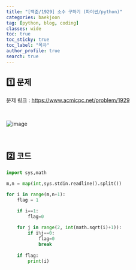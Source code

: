 ```yaml
---
title: "[백준/1929] 소수 구하기 (파이썬/python)"
categories: baekjoon
tag: [python, blog, coding]
classes: wide
toc: true
toc_sticky: true
toc_label: "목차"
author_profile: true
search: true
---
```


## 1️⃣ 문제

문제 링크 : <a href="https://www.acmicpc.net/problem/1929" target="_blank">https://www.acmicpc.net/problem/1929</a>

<br/>

![image](https://user-images.githubusercontent.com/52556486/180925609-9c9bb58d-ec5f-4027-9902-42239458ab16.png)

<br/>

## 2️⃣ 코드

```python
import sys,math

m,n = map(int,sys.stdin.readline().split())

for i in range(m,n+1):
    flag = 1

    if i==1:
        flag=0
    
    for j in range(2, int(math.sqrt(i)+1)):
        if i%j==0:
            flag=0
            break
    
    if flag:
        print(i)
```